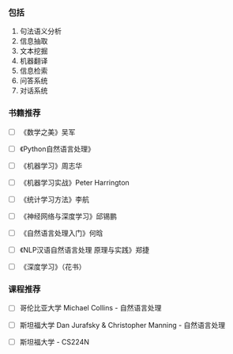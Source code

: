 

### 包括

1. 句法语义分析
2. 信息抽取
3. 文本挖掘
4. 机器翻译
5. 信息检索
6. 问答系统
7. 对话系统





### 书籍推荐

- [ ] 《数学之美》吴军
- [ ] 《Python自然语言处理》
- [ ] 《机器学习》周志华
- [ ] 《机器学习实战》Peter Harrington
- [ ] 《统计学习方法》李航
- [ ] 《神经网络与深度学习》邱锡鹏
- [ ] 《自然语言处理入门》何晗
- [ ] 《NLP汉语自然语言处理 原理与实践》郑捷
- [ ] 《深度学习》（花书）



### 课程推荐

- [ ] 哥伦比亚大学 Michael Collins - 自然语言处理
- [ ] 斯坦福大学 Dan Jurafsky & Christopher Manning - 自然语言处理
- [ ] 斯坦福大学 - CS224N



